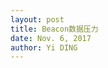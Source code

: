 ```yaml
--- 
layout: post
title: Beacon数据压力
date: Nov. 6, 2017
author: Yi DING
---
```


[comment]: # (统计并预估Beacon的数据压力)


